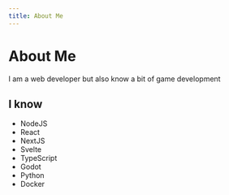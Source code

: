 ```yaml
---
title: About Me
---
```


# About Me
I am a web developer but also know a bit of game development

## I know
* NodeJS
* React
* NextJS
* Svelte
* TypeScript
* Godot
* Python
* Docker
